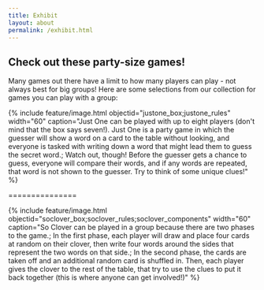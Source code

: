 ```yaml
---
title: Exhibit
layout: about
permalink: /exhibit.html
---
```


## Check out these party-size games!

Many games out there have a limit to how many players can play - not always best for big groups!  Here are some selections from our collection for games you can play with a group:

<pb>

{% include feature/image.html objectid="justone_box;justone_rules" width="60" caption="Just One can be played with up to eight players (don't mind that the box says seven!).  Just One is a party game in which the guesser will show a word on a card to the table without looking, and everyone is tasked with writing down a word that might lead them to guess the secret word.; Watch out, though!  Before the guesser gets a chance to guess, everyone will compare their words, and if any words are repeated, that word is not shown to the guesser.  Try to think of some unique clues!" %}

===============

<pb>

{% include feature/image.html objectid="soclover_box;soclover_rules;soclover_components" width="60" caption="So Clover can be played in a group because there are two phases to the game.; In the first phase, each player will draw and place four cards at random on their clover, then write four words around the sides that represent the two words on that side.; In the second phase, the cards are taken off and an additional random card is shuffled in.  Then, each player gives the clover to the rest of the table, that try to use the clues to put it back together (this is where anyone can get involved!)" %}